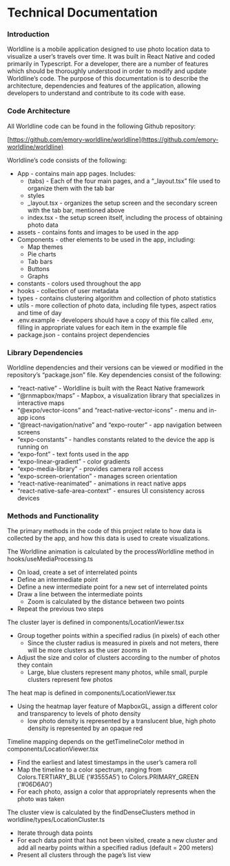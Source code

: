 # **Technical Documentation**

### **Introduction**

Worldline is a mobile application designed to use photo location data to visualize a user’s travels over time. It was built in React Native and coded primarily in Typescript. For a developer, there are a number of features which should be thoroughly understood in order to modify and update Worldline’s code. The purpose of this documentation is to describe the architecture, dependencies and features of the application, allowing developers to understand and contribute to its code with ease.

### **Code Architecture**

All Worldline code can be found in the following Github repository:

[https://github.com/emory-worldline/worldline](https://github.com/emory-worldline/worldline)

Worldline’s code consists of the following:

* App \- contains main app pages. Includes:  
  * (tabs) \- Each of the four main pages, and a “\_layout.tsx” file used to organize them with the tab bar  
  * styles  
  * \_layout.tsx \- organizes the setup screen and the secondary screen with the tab bar, mentioned above  
  * index.tsx \- the setup screen itself, including the process of obtaining photo data  
* assets \- contains fonts and images to be used in the app  
* Components \- other elements to be used in the app, including:  
  * Map themes  
  * Pie charts  
  * Tab bars  
  * Buttons  
  * Graphs  
* constants \- colors used throughout the app  
* hooks \- collection of user metadata  
* types \- contains clustering algorithm and collection of photo statistics  
* utils \- more collection of photo data, including file types, aspect ratios and time of day  
* .env.example \- developers should have a copy of this file called .env, filling in appropriate values for each item in the example file  
* package.json \- contains project dependencies

### **Library Dependencies**

Worldline dependencies and their versions can be viewed or modified in the repository’s “package.json” file. Key dependencies consist of the following:

* “react-native” \- Worldline is built with the React Native framework  
* “@rnmapbox/maps” \- Mapbox, a visualization library that specializes in interactive maps  
* “@expo/vector-icons” and “react-native-vector-icons” \- menu and in-app icons  
* “@react-navigation/native” and “expo-router” \- app navigation between screens  
* “expo-constants” \- handles constants related to the device the app is running on  
* “expo-font” \- text fonts used in the app  
* “expo-linear-gradient” \- color gradients  
* “expo-media-library” \- provides camera roll access  
* “expo-screen-orientation” \- manages screen orientation  
* “react-native-reanimated” \- animations in react native apps  
* “react-native-safe-area-context” \- ensures UI consistency across devices

### **Methods and Functionality**

The primary methods in the code of this project relate to how data is collected by the app, and how this data is used to create visualizations. 

The Worldline animation is calculated by the processWorldline method in hooks/useMediaProcessing.ts

* On load, create a set of interrelated points  
* Define an intermediate point  
* Define a new intermediate point for a new set of interrelated points  
* Draw a line between the intermediate points  
  * Zoom is calculated by the distance between two points  
* Repeat the previous two steps

The cluster layer is defined in components/LocationViewer.tsx

* Group together points within a specified radius (in pixels) of each other  
  * Since the cluster radius is measured in pixels and not meters, there will be more clusters as the user zooms in  
* Adjust the size and color of clusters according to the number of photos they contain  
  * Large, blue clusters represent many photos, while small, purple clusters represent few photos

The heat map is defined in components/LocationViewer.tsx

* Using the heatmap layer feature of MapboxGL, assign a different color and transparency to levels of photo density  
  * low photo density is represented by a translucent blue, high photo density is represented by an opaque red

Timeline mapping depends on the getTimelineColor method in components/LocationViewer.tsx

* Find the earliest and latest timestamps in the user’s camera roll  
* Map the timeline to a color spectrum, ranging from Colors.TERTIARY\_BLUE (‘\#3555A5’) to Colors.PRIMARY\_GREEN (‘\#06D6A0’)  
* For each photo, assign a color that appropriately represents when the photo was taken

The cluster view is calculated by the findDenseClusters method in worldline/types/LocationCluster.ts

* Iterate through data points  
* For each data point that has not been visited, create a new cluster and add all nearby points within a specified radius (default \= 200 meters)  
* Present all clusters through the page’s list view
